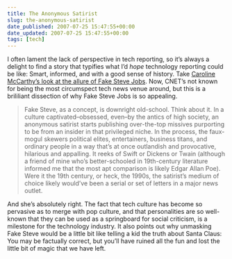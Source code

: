 ```yaml
---
title: The Anonymous Satirist
slug: the-anonymous-satirist
date_published: 2007-07-25 15:47:55+00:00
date_updated: 2007-07-25 15:47:55+00:00
tags: [tech]
---
```

I often lament the lack of perspective in tech reporting, so it’s always a delight to find a story that typifies what I’d *hope* technology reporting could be like: Smart, informed, and with a good sense of history. Take [Caroline McCarthy’s look at the allure of Fake Steve Jobs](http://news.com.com/the-social/8301-13577_3-9748941-36.html?tag=head). Now, CNET’s not known for being the most circumspect tech news venue around, but this is a brililiant dissection of why Fake Steve Jobs is so appealing.

> Fake Steve, as a concept, is downright old-school. Think about it. In a culture captivated–obsessed, even–by the antics of high society, an anonymous satirist starts publishing over-the-top missives purporting to be from an insider in that privileged niche. In the process, the faux-mogul skewers political elites, entertainers, business titans, and ordinary people in a way that’s at once outlandish and provocative, hilarious and appalling. It reeks of Swift or Dickens or Twain (although a friend of mine who’s better-schooled in 19th-century literature informed me that the most apt comparison is likely Edgar Allan Poe). Were it the 19th century, or heck, the 1990s, the satirist’s medium of choice likely would’ve been a serial or set of letters in a major news outlet.

And she’s absolutely right. The fact that tech culture has become so pervasive as to merge with pop culture, and that personalities are so well-known that they can be used as a springboard for social criticism, is a milestone for the technology industry. It also points out why unmasking Fake Steve would be a little bit like telling a kid the truth about Santa Claus: You may be factually correct, but you’ll have ruined all the fun and lost the little bit of magic that we have left.

